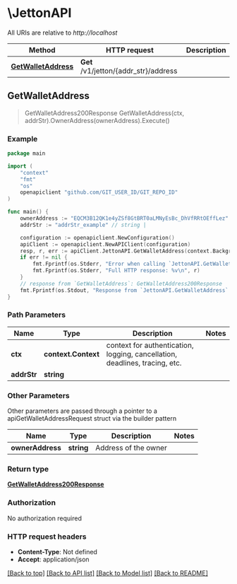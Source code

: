 # \JettonAPI

All URIs are relative to *http://localhost*

Method | HTTP request | Description
------------- | ------------- | -------------
[**GetWalletAddress**](JettonAPI.md#GetWalletAddress) | **Get** /v1/jetton/{addr_str}/address | 



## GetWalletAddress

> GetWalletAddress200Response GetWalletAddress(ctx, addrStr).OwnerAddress(ownerAddress).Execute()



### Example

```go
package main

import (
	"context"
	"fmt"
	"os"
	openapiclient "github.com/GIT_USER_ID/GIT_REPO_ID"
)

func main() {
	ownerAddress := "EQCM3B12QK1e4yZSf8GtBRT0aLMNyEsBc_DhVfRRtOEffLez" // string | Address of the owner
	addrStr := "addrStr_example" // string | 

	configuration := openapiclient.NewConfiguration()
	apiClient := openapiclient.NewAPIClient(configuration)
	resp, r, err := apiClient.JettonAPI.GetWalletAddress(context.Background(), addrStr).OwnerAddress(ownerAddress).Execute()
	if err != nil {
		fmt.Fprintf(os.Stderr, "Error when calling `JettonAPI.GetWalletAddress``: %v\n", err)
		fmt.Fprintf(os.Stderr, "Full HTTP response: %v\n", r)
	}
	// response from `GetWalletAddress`: GetWalletAddress200Response
	fmt.Fprintf(os.Stdout, "Response from `JettonAPI.GetWalletAddress`: %v\n", resp)
}
```

### Path Parameters


Name | Type | Description  | Notes
------------- | ------------- | ------------- | -------------
**ctx** | **context.Context** | context for authentication, logging, cancellation, deadlines, tracing, etc.
**addrStr** | **string** |  | 

### Other Parameters

Other parameters are passed through a pointer to a apiGetWalletAddressRequest struct via the builder pattern


Name | Type | Description  | Notes
------------- | ------------- | ------------- | -------------
 **ownerAddress** | **string** | Address of the owner | 


### Return type

[**GetWalletAddress200Response**](GetWalletAddress200Response.md)

### Authorization

No authorization required

### HTTP request headers

- **Content-Type**: Not defined
- **Accept**: application/json

[[Back to top]](#) [[Back to API list]](../README.md#documentation-for-api-endpoints)
[[Back to Model list]](../README.md#documentation-for-models)
[[Back to README]](../README.md)

